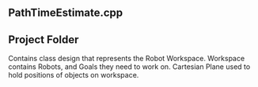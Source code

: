 ## PathTimeEstimate.cpp

## Project Folder
Contains class design that represents the Robot Workspace. Workspace contains Robots, and Goals they need to work on. Cartesian Plane used to hold positions of objects on workspace. 
